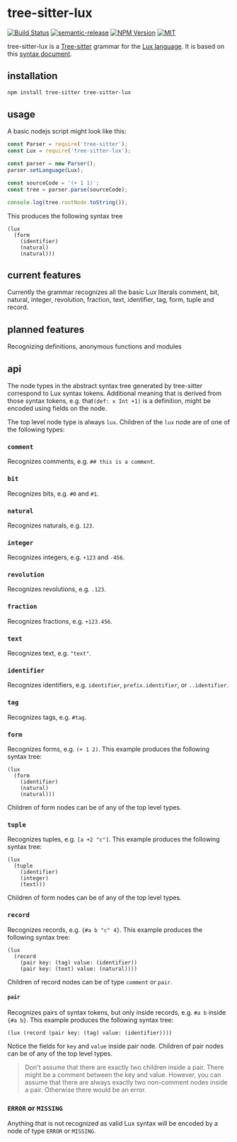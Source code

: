 # tree-sitter-lux

[![Build Status](https://dev.azure.com/fabianachammer/tree-sitter-lux/_apis/build/status/release?branchName=master&label=build)](https://dev.azure.com/fabianachammer/tree-sitter-lux/_build/latest?definitionId=7&branchName=master)
[![semantic-release](https://img.shields.io/badge/%20%20%F0%9F%93%A6%F0%9F%9A%80-semantic--release-e10079.svg)](https://github.com/semantic-release/semantic-release)
[![NPM Version](https://img.shields.io/npm/v/tree-sitter-lux)](https://www.npmjs.com/package/tree-sitter-lux)
[![MIT](https://img.shields.io/github/license/fachammer/tree-sitter-lux)](https://choosealicense.com/licenses/mit/)

tree-sitter-lux is a [Tree-sitter](http://tree-sitter.github.io/tree-sitter/)
grammar for the [Lux language](https://github.com/LuxLang/lux).
It is based on this [syntax document](https://github.com/LuxLang/lux/blob/4049370ec0d0bec578b8fcb83700d020e81386c4/documentation/specification/Syntax.md).

## installation

```bash
npm install tree-sitter tree-sitter-lux
```

## usage

A basic nodejs script might look like this:

```javascript
const Parser = require('tree-sitter');
const Lux = require('tree-sitter-lux');

const parser = new Parser();
parser.setLanguage(Lux);

const sourceCode = '(+ 1 1)';
const tree = parser.parse(sourceCode);

console.log(tree.rootNode.toString());
```

This produces the following syntax tree

```
(lux
  (form
    (identifier)
    (natural)
    (natural)))
```

## current features

Currently the grammar recognizes all the basic Lux literals comment, bit, natural, integer, revolution, fraction, text, identifier, tag, form, tuple and record.

## planned features

Recognizing definitions, anonymous functions and modules

## api
The node types in the abstract syntax tree generated by tree-sitter correspond to Lux syntax tokens.
Additional meaning that is derived from those syntax tokens, e.g. that`(def: x Int +1)` is a definition,
might be encoded using fields on the node.

The top level node type is always `lux`.
Children of the `lux` node are of one of the following types:

### `comment`
Recognizes comments, e.g. `## this is a comment`.

### `bit`
Recognizes bits, e.g. `#0` and `#1`.

### `natural`
Recognizes naturals, e.g. `123`.

### `integer`
Recognizes integers, e.g. `+123` and `-456`.

### `revolution`
Recognizes revolutions, e.g. `.123`.

### `fraction`
Recognizes fractions, e.g. `+123.456`.

### `text`
Recognizes text, e.g. `"text"`.

### `identifier`
Recognizes identifiers, e.g. `identifier`, `prefix.identifier`, or `..identifier`.

### `tag`
Recognizes tags, e.g. `#tag`.

### `form`
Recognizes forms, e.g. `(+ 1 2)`.
This example produces the following syntax tree:

    (lux
      (form
        (identifier)
        (natural)
        (natural)))

Children of form nodes can be of any of the top level types.

### `tuple`
Recognizes tuples, e.g. `[a +2 "c"]`.
This example produces the following syntax tree:

    (lux
      (tuple
        (identifier)
        (integer)
        (text)))

Children of form nodes can be of any of the top level types.

### `record`
Recognizes records, e.g. `{#a b "c" 4}`.
This example produces the following syntax tree:

    (lux
      (record
        (pair key: (tag) value: (identifier))
        (pair key: (text) value: (natural))))

Children of record nodes can be of type `comment` or `pair`.

#### `pair`
Recognizes pairs of syntax tokens, but only inside records, e.g. `#a b` inside `{#a b}`.
This example produces the following syntax tree:

    (lux (record (pair key: (tag) value: (identifier))))

Notice the fields for `key` and `value` inside pair node.
Children of pair nodes can be of any of the top level types.

> Don't assume that there are exactly two children inside a pair.
> There might be a comment between the key and value.
> However, you can assume that there are always exactly two non-comment nodes inside a pair.
> Otherwise there would be an error.

### `ERROR` or `MISSING`
Anything that is not recognized as valid Lux syntax will be encoded by a node of type `ERROR` or `MISSING`.
